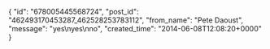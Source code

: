  {
   "id": "678005445568724",
   "post_id": "462493170453287_462528253783112",
   "from_name": "Pete Daoust",
   "message": "yes\nyes\nno",
   "created_time": "2014-06-08T12:08:20+0000"
 }

